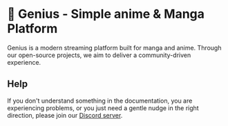 # 🎌 Genius - Simple anime & Manga Platform
Genius is a modern streaming platform built for manga and anime. Through our open-source projects, we aim to deliver a community-driven experience.

## Help
If you don't understand something in the documentation, you are experiencing problems, or you just need a gentle nudge in the right direction, please join our [Discord server](https//discord.gg/discord).
